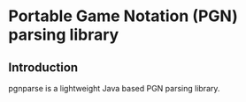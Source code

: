 Portable Game Notation (PGN) parsing library
=======================================================
Introduction
------------
pgnparse is a lightweight Java based PGN parsing library.
